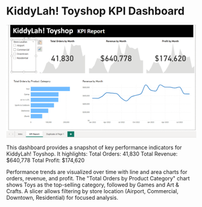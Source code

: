 #  KiddyLah! Toyshop KPI Dashboard

![alt_text](https://github.com/bacdillon/PowerBI/blob/main/KiddyLah!%20Toy%20Shop/kpi%20.png)

This dashboard provides a snapshot of key performance indicators for KiddyLah! Toyshop. It highlights:
Total Orders: 41,830
Total Revenue: $640,778
Total Profit: $174,620

Performance trends are visualized over time with line and area charts for orders, revenue, and profit. The "Total Orders by Product Category" chart shows Toys as the top-selling category, followed by Games and Art & Crafts.
A slicer allows filtering by store location (Airport, Commercial, Downtown, Residential) for focused analysis.
